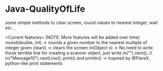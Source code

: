 # Java-QualityOfLife
some simple methods to clear screen, round values to nearest integer, wait etc...

=Current features=
(NOTE: More features will be added over time)
round(double, int) -> rounds a given number to the nearest multiple of integer given
clear() -> clears the screen
in(Object s) -> No need to write those terrible line for creating a scanner object, just write in("<Message>").next<DataType>(); // in("Message10").nextLine();
print() and println() -> inspired by @FlareX, python-like print statements
